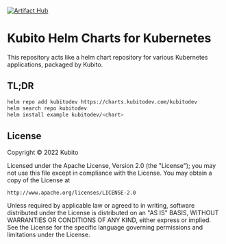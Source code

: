 [![Artifact Hub](https://img.shields.io/endpoint?url=https://artifacthub.io/badge/repository/kubitodev)](https://artifacthub.io/packages/search?repo=kubitodev)

# Kubito Helm Charts for Kubernetes

This repository acts like a helm chart repository for various Kubernetes applications, packaged by Kubito.

## TL;DR

```bash
helm repo add kubitodev https://charts.kubitodev.com/kubitodev
helm search repo kubitodev
helm install example kubitodev/<chart>
```

## License

Copyright &copy; 2022 Kubito

Licensed under the Apache License, Version 2.0 (the "License");
you may not use this file except in compliance with the License.
You may obtain a copy of the License at

    http://www.apache.org/licenses/LICENSE-2.0

Unless required by applicable law or agreed to in writing, software
distributed under the License is distributed on an "AS IS" BASIS,
WITHOUT WARRANTIES OR CONDITIONS OF ANY KIND, either express or implied.
See the License for the specific language governing permissions and
limitations under the License.
